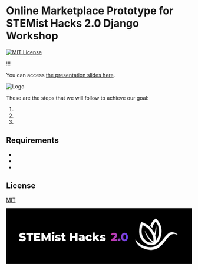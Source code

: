 # Online Marketplace Prototype for STEMist Hacks 2.0 Django Workshop

[![MIT License](https://img.shields.io/badge/License-MIT-green.svg)](https://choosealicense.com/licenses/mit/)

!!!

You can access [the presentation slides here](https://docs.google.com/presentation/d/1DWP5RuRelBANuqhvY9tTKsl8gjI2WJtd1uQ-KV9JMLA/edit?usp=sharing).

![Logo](https://raw.githubusercontent.com/dmitry-ivashenko/stemist-hacks-top-down-prototype/main/preview.gif)

These are the steps that we will follow to achieve our goal:

1. 
2. 
3. 

## Requirements

-
-
-

## License

[MIT](https://choosealicense.com/licenses/mit/)


![Logo](https://raw.githubusercontent.com/dmitry-ivashenko/stemist-hacks-top-down-prototype/main/steamist-hacks-logo.png)

